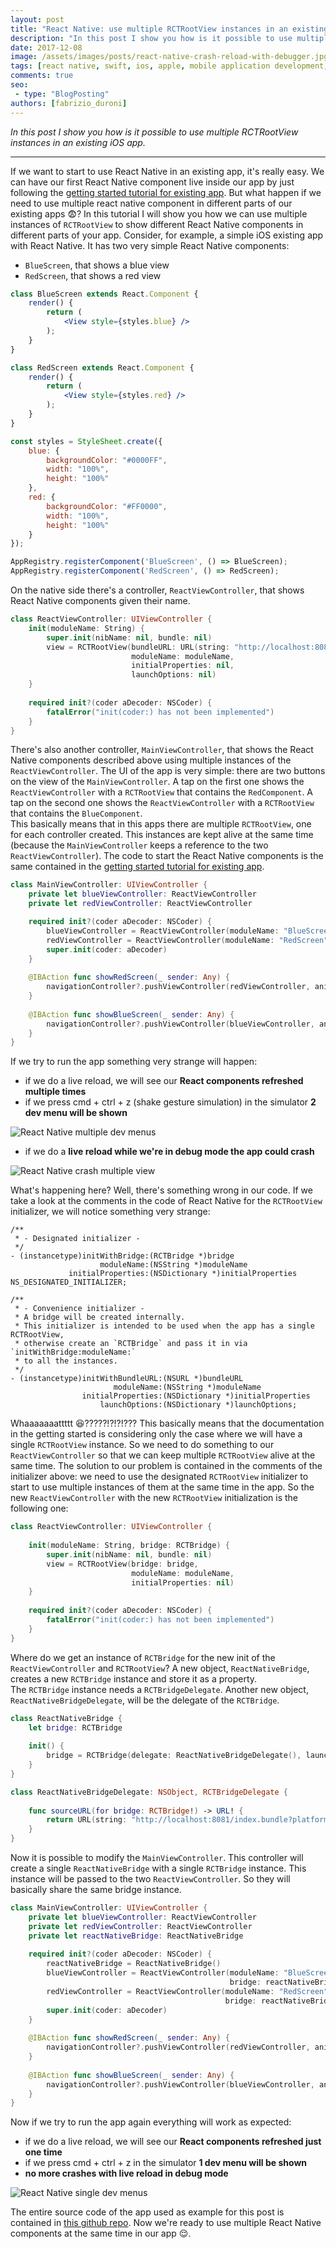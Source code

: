 ```yaml
---
layout: post
title: "React Native: use multiple RCTRootView instances in an existing iOS app"
description: "In this post I show you how is it possible to use multiple RCTRootView instances in an existing iOS app."
date: 2017-12-08
image: /assets/images/posts/react-native-crash-reload-with-debugger.jpg
tags: [react native, swift, ios, apple, mobile application development, javascript]
comments: true
seo:
 - type: "BlogPosting"
authors: [fabrizio_duroni] 
---
```


*In this post I show you how is it possible to use multiple RCTRootView instances in an existing iOS app.*

---

If we want to start to use React Native in an existing app, it's really easy. We can have our first React 
Native component live inside our app by just following the [getting started tutorial for existing app](https://facebook.github.io/react-native/docs/integration-with-existing-apps.html "getting started tutorial for existing app"). But what 
happen if we need to use multiple react native component in different parts of our existing apps :fearful:? In this 
tutorial I will show you how we can use multiple instances of `RCTRootView` to show different React Native components
 in different parts of your app. 
 Consider, for example, a simple iOS existing app with React Native. It has two very simple React Native components: 
 
* `BlueScreen`, that shows a blue view
* `RedScreen`, that shows a red view

```jsx
class BlueScreen extends React.Component {
    render() {
        return (
            <View style={styles.blue} />
        );
    }
}

class RedScreen extends React.Component {
    render() {
        return (
            <View style={styles.red} />
        );
    }
}

const styles = StyleSheet.create({
    blue: {
        backgroundColor: "#0000FF",
        width: "100%",
        height: "100%"
    },
    red: {
        backgroundColor: "#FF0000",
        width: "100%",
        height: "100%"
    }
});

AppRegistry.registerComponent('BlueScreen', () => BlueScreen);
AppRegistry.registerComponent('RedScreen', () => RedScreen);
```

On the native side there's a controller, `ReactViewController`, that shows React Native components given their name. 

```swift
class ReactViewController: UIViewController {
    init(moduleName: String) {
        super.init(nibName: nil, bundle: nil)
        view = RCTRootView(bundleURL: URL(string: "http://localhost:8081/index.bundle?platform=ios"),
                           moduleName: moduleName,
                           initialProperties: nil,
                           launchOptions: nil)
    }
    
    required init?(coder aDecoder: NSCoder) {
        fatalError("init(coder:) has not been implemented")
    }
}
```
There's also another controller, `MainViewController`, that shows the React Native components described above using 
multiple instances of the `ReactViewController`. The UI of the app is very simple: there are two buttons on the view 
of the `MainViewController`. A tap on the first one shows the `ReactViewController` with a `RCTRootView` that contains the 
`RedComponent`. A tap on the second one shows the `ReactViewController` with a `RCTRootView` that contains the 
`BlueComponent`.  
This basically means that in this apps there are multiple `RCTRootView`, one for each controller created. This 
instances are kept alive at the same time (because the `MainViewController` keeps a reference to the two `ReactViewController`). The code to 
start the React Native components is the same contained in the 
[getting started tutorial for existing app](https://facebook.github.io/react-native/docs/integration-with-existing-apps.html "getting started tutorial for existing app").

```swift
class MainViewController: UIViewController {
    private let blueViewController: ReactViewController
    private let redViewController: ReactViewController

    required init?(coder aDecoder: NSCoder) {
        blueViewController = ReactViewController(moduleName: "BlueScreen")
        redViewController = ReactViewController(moduleName: "RedScreen")
        super.init(coder: aDecoder)
    }
    
    @IBAction func showRedScreen(_ sender: Any) {
        navigationController?.pushViewController(redViewController, animated: true)
    }
    
    @IBAction func showBlueScreen(_ sender: Any) {
        navigationController?.pushViewController(blueViewController, animated: true)
    }
}
```

If we try to run the app something very strange will happen:

* if we do a live reload, we will see our **React components refreshed multiple times**
* if we press cmd + ctrl + z (shake gesture simulation) in the simulator **2 dev menu will be shown**

![React Native multiple dev menus](/assets/images/posts/react-native-multiple-debugger.gif "React Native multiple dev menus")   

* if we do a **live reload while we're in debug mode the app could crash**

![React Native crash multiple view](/assets/images/posts/react-native-crash-reload-with-debugger.jpg "React Native crash multiple view")   

What's happening here? Well, there's something wrong in our code. If we take a look at the comments in the code of 
React Native for the `RCTRootView` initializer, we will notice something very strange:

```objective_c
/**
 * - Designated initializer -
 */
- (instancetype)initWithBridge:(RCTBridge *)bridge
                    moduleName:(NSString *)moduleName
             initialProperties:(NSDictionary *)initialProperties NS_DESIGNATED_INITIALIZER;

/**
 * - Convenience initializer -
 * A bridge will be created internally.
 * This initializer is intended to be used when the app has a single RCTRootView,
 * otherwise create an `RCTBridge` and pass it in via `initWithBridge:moduleName:`
 * to all the instances.
 */
- (instancetype)initWithBundleURL:(NSURL *)bundleURL
                       moduleName:(NSString *)moduleName
                initialProperties:(NSDictionary *)initialProperties
                    launchOptions:(NSDictionary *)launchOptions;
```   

Whaaaaaaattttt :laughing:?????!?!?!??? This basically means that the documentation in the getting started is 
considering only the case where we will have a single `RCTRootView` instance. So we need to do something to our 
`ReactViewController` so that we can keep multiple `RCTRootView` alive at the same time.
 The solution to our problem is contained in the comments of the initializer above: we need to use the designated 
 `RCTRootView` initializer to start to use multiple instances of them at the same time in the app. So the new 
 `ReactViewController` with the new `RCTRootView` initialization is the following one:

```swift
class ReactViewController: UIViewController {
    
    init(moduleName: String, bridge: RCTBridge) {
        super.init(nibName: nil, bundle: nil)
        view = RCTRootView(bridge: bridge,
                           moduleName: moduleName,
                           initialProperties: nil)
    }
    
    required init?(coder aDecoder: NSCoder) {
        fatalError("init(coder:) has not been implemented")
    }
}
```

Where do we get an instance of `RCTBridge` for the new init of the `ReactViewController` and `RCTRootView`? A new
 object, `ReactNativeBridge`, creates a new `RCTBridge` instance and store it as a property.  
The `RCTBridge` instance needs a `RCTBridgeDelegate`. Another new object, `ReactNativeBridgeDelegate`, will be the 
delegate of the `RCTBridge`.

```swift
class ReactNativeBridge {
    let bridge: RCTBridge
    
    init() {
        bridge = RCTBridge(delegate: ReactNativeBridgeDelegate(), launchOptions: nil)
    }
}

class ReactNativeBridgeDelegate: NSObject, RCTBridgeDelegate {
    
    func sourceURL(for bridge: RCTBridge!) -> URL! {
        return URL(string: "http://localhost:8081/index.bundle?platform=ios")
    }
}
```

Now it is possible to modify the `MainViewController`. This controller will create a single `ReactNativeBridge` with a 
single `RCTBridge` instance. This instance will be passed to the two `ReactViewController`. So they will basically 
share the same bridge instance.

```swift
class MainViewController: UIViewController {
    private let blueViewController: ReactViewController
    private let redViewController: ReactViewController
    private let reactNativeBridge: ReactNativeBridge
    
    required init?(coder aDecoder: NSCoder) {
        reactNativeBridge = ReactNativeBridge()
        blueViewController = ReactViewController(moduleName: "BlueScreen",
                                                 bridge: reactNativeBridge.bridge)
        redViewController = ReactViewController(moduleName: "RedScreen",
                                                bridge: reactNativeBridge.bridge)
        super.init(coder: aDecoder)
    }
    
    @IBAction func showRedScreen(_ sender: Any) {
        navigationController?.pushViewController(redViewController, animated: true)
    }
    
    @IBAction func showBlueScreen(_ sender: Any) {
        navigationController?.pushViewController(blueViewController, animated: true)
    }
}
```

Now if we try to run the app again everything will work as expected:

* if we do a live reload, we will see our **React components refreshed just one time**
* if we press cmd + ctrl + z in the simulator **1 dev menu will be shown**
* **no more crashes with live reload in debug mode**

![React Native single dev menus](/assets/images/posts/react-native-single-debugger.gif "React Native single dev menus")   

The entire source code of the app used as example for this post is contained in [this github repo](https://github.com/chicio/React-Native-Multiple-RCTRootView "React native multiple RCTRootView"). 
Now we're ready to use multiple React Native components at the same time in our app :relieved:.
